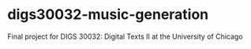 # digs30032-music-generation
Final project for DIGS 30032: Digital Texts II at the University of Chicago
